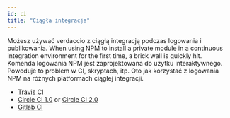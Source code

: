 ```yaml
---
id: ci
title: "Ciągła integracja"
---
```

Możesz używać verdaccio z ciągłą integracją podczas logowania i publikowania. When using NPM to install a private module in a continuous integration environment for the first time, a brick wall is quickly hit. Komenda logowania NPM jest zaprojektowana do użytku interaktywnego. Powoduje to problem w CI, skryptach, itp. Oto jak korzystać z logowania NPM na różnych platformach ciągłej integracji.

- [Travis CI](https://remysharp.com/2015/10/26/using-travis-with-private-npm-deps)
- [Circle CI 1.0](https://circleci.com/docs/1.0/npm-login/) or [Circle CI 2.0](https://circleci.com/docs/2.0/deployment-integrations/#npm)
- [Gitlab CI](https://www.exclamationlabs.com/blog/continuous-deployment-to-npm-using-gitlab-ci/)